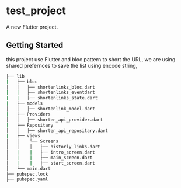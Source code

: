 # test_project

A new Flutter project.

## Getting Started
this project use Flutter and bloc pattern to short the URL, we are using shared prefernces to save the list using encode string,

```bash
├── lib
|   ├── bloc
│   │   ├── shortenlinks_bloc.dart
|   |   ├── shortenlinks_eventdart
|   |   ├── shortenlinks_state.dart
|   ├── models
│   │   ├── shortenlink_model.dart
|   ├── Providers
│   │   ├── shorten_api_provider.dart
|   ├── Repositary
│   │   ├── shorten_api_repositary.dart
|   ├── views
│   │    └── Screens
│   │    │   ├── historly_links.dart
│   |    |   ├── intro_screen.dart
│   |    |   ├── main_screen.dart
│   |    |   ├── start_screen.dart
│   └── main.dart
├── pubspec.lock
├── pubspec.yaml

```
